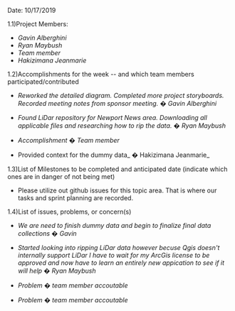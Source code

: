 Date: 10/17/2019

1.1)Project Members:

- _Gavin Alberghini_
- _Ryan Maybush_
- _Team member_
- _Hakizimana Jeanmarie_

1.2)Accomplishments for the week -- and which team members participated/contributed

- _Reworked the detailed diagram. Completed more project storyboards. Recorded meeting notes from sponsor meeting. � Gavin Alberghini_
    
- _Found LiDar repository for Newport News area. Downloading all applicable files and researching how to rip the data. � Ryan Maybush_

- _Accomplishment � Team member_

- Provided context for the dummy data_ � Hakizimana Jeanmarie_

1.3)List of Milestones to be completed and anticipated date (indicate which ones are in danger of not being met)

- Please utilize out github issues for this topic area. That is where our tasks and sprint planning are recorded. 

1.4)List of issues, problems, or concern(s)

- _We are need to finish dummy data and begin to finalize final data collections � Gavin_

- _Started looking into ripping LiDar data however becuse Qgis doesn't internally support LiDar I have to wait for my ArcGis license to be approved and now have to learn an entirely new appication to see if it will help � Ryan Maybush_

- _Problem � team member accoutable_

- _Problem � team member accoutable_
